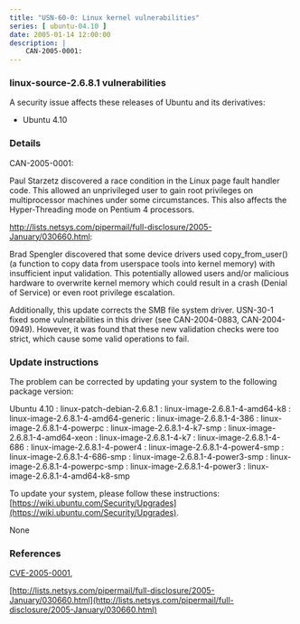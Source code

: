 ```yaml
---
title: "USN-60-0: Linux kernel vulnerabilities"
series: [ ubuntu-04.10 ]
date: 2005-01-14 12:00:00
description: |
    CAN-2005-0001:
--- 
```

 
### linux-source-2.6.8.1 vulnerabilities

A security issue affects these releases of Ubuntu and its derivatives:

* Ubuntu 4.10

### Details

CAN-2005-0001:

 Paul Starzetz discovered a race condition in the Linux page fault handler code. This allowed an unprivileged user to gain root privileges on multiprocessor machines under some circumstances. This also affects the Hyper-Threading mode on Pentium 4 processors.

http://lists.netsys.com/pipermail/full-disclosure/2005-January/030660.html:

 Brad Spengler discovered that some device drivers used copy_from_user() (a function to copy data from userspace tools into kernel memory) with insufficient input validation. This potentially allowed users and/or malicious hardware to overwrite kernel memory which could result in a crash (Denial of Service) or even root privilege escalation.

Additionally, this update corrects the SMB file system driver. USN-30-1 fixed some vulnerabilities in this driver (see CAN-2004-0883, CAN-2004-0949). However, it was found that these new validation checks were too strict, which cause some valid operations to fail.

### Update instructions

The problem can be corrected by updating your system to the following package version:

Ubuntu 4.10
 : linux-patch-debian-2.6.8.1 
 : linux-image-2.6.8.1-4-amd64-k8 
 : linux-image-2.6.8.1-4-amd64-generic 
 : linux-image-2.6.8.1-4-386 
 : linux-image-2.6.8.1-4-powerpc 
 : linux-image-2.6.8.1-4-k7-smp 
 : linux-image-2.6.8.1-4-amd64-xeon 
 : linux-image-2.6.8.1-4-k7 
 : linux-image-2.6.8.1-4-686 
 : linux-image-2.6.8.1-4-power4 
 : linux-image-2.6.8.1-4-power4-smp 
 : linux-image-2.6.8.1-4-686-smp 
 : linux-image-2.6.8.1-4-power3-smp 
 : linux-image-2.6.8.1-4-powerpc-smp 
 : linux-image-2.6.8.1-4-power3 
 : linux-image-2.6.8.1-4-amd64-k8-smp 

To update your system, please follow these instructions: [https://wiki.ubuntu.com/Security/Upgrades](https://wiki.ubuntu.com/Security/Upgrades).

None

### References

 [CVE-2005-0001](http://people.ubuntu.com/~ubuntu-security/cve/CVE-2005-0001), 

 [http://lists.netsys.com/pipermail/full-disclosure/2005-January/030660.html](http://lists.netsys.com/pipermail/full-disclosure/2005-January/030660.html)
 
